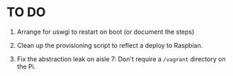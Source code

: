 # TO DO

1. Arrange for uswgi to restart on boot (or document the steps)

1. Clean up the provisioning script to reflect a deploy to Raspbian.

1. Fix the abstraction leak on aisle 7: Don't require a `/vagrant` directory on the Pi.


